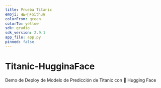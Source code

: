 ```yaml
---
title: Prueba Titanic
emoji: 🛳+🤗+Githun
colorFrom: green
colorTo: yellow
sdk: gradio
sdk_version: 2.9.1
app_file: app.py
pinned: false
---
```


# Titanic-HugginaFace
Demo de Deploy de Modelo de Predicción de Titanic con 🤗 Hugging Face
